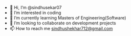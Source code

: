 - 👋 Hi, I’m @sindhusekar07
- 👀 I’m interested in coding
- 🌱 I’m currently learning Masters of Engineering(Software)
- 💞️ I’m looking to collaborate on development projects
- 📫 How to reach me sindhushekhar712@gmail.com

<!---
sindhusekar07/sindhusekar07 is a ✨ special ✨ repository because its `README.md` (this file) appears on your GitHub profile.
You can click the Preview link to take a look at your changes.
--->
